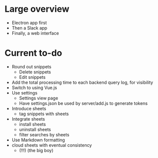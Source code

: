 # Large overview

- Electron app first
- Then a Slack app
- Finally, a web interface

# Current to-do

- Round out snippets
	- Delete snippets
	- Edit snippets
- Add the total processing time to each backend query log, for visibility
- Switch to using Vue.js
- Use settings
	- Settings view page
	- Have settings.json be used by server/add.js to generate tokens
- Introduce sheets
	- tag snippets with sheets
- Integrate sheets
	- install sheets
	- uninstall sheets
	- filter searches by sheets
- Use Markdown formatting
- cloud sheets with eventual consistency
	- (!!!) (the big boy)

